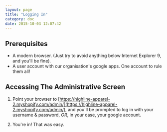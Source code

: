 ```yaml
---
layout: page
title: "Logging In"
category: doc
date: 2015-10-03 12:07:42
---
```


## Prerequisites

* A modern browser. (Just try to avoid anything below Internet Explorer 9, and you'll be fine).
* A user account with our organisation's google apps. One account to rule them all!

## Accessing The Administrative Screen

1. Point your browser to [https://highline-apparel-2.myshopify.com/admin/](https://highline-apparel-2.myshopify.com/admin/), and you'll be prompted to log in with your username & password, *OR*, in your case, your google account.

2. You're in! That was easy.

